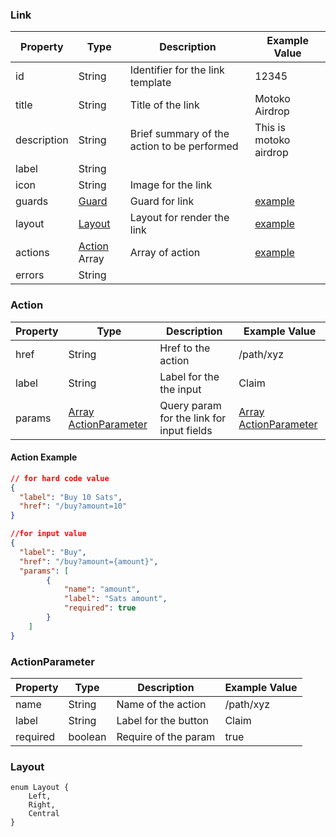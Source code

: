 ### Link

| Property    | Type                      | Description                                 | Example Value                       |
| ----------- | ------------------------- | ------------------------------------------- | ----------------------------------- |
| id          | String                    | Identifier for the link template            | 12345                               |
| title       | String                    | Title of the link                           | Motoko Airdrop                      |
| description | String                    | Brief summary of the action to be performed | This is motoko airdrop              |
| label       | String                    |                                             |                                     |
| icon        | String                    | Image for the link                          |                                     |
| guards      | [Guard](./guard/guard.md) | Guard for link                              | [example](./guard/guard.md#example) |
| layout      | [Layout](#layout)         | Layout for render the link                  | [example](#layout)                  |
| actions     | [Action](#action) Array   | Array of action                             | [example](#action-example)          |
| errors      | String                    |                                             |                                     |

### Action

| Property | Type                                      | Description                               | Example Value                             |
| -------- | ----------------------------------------- | ----------------------------------------- | ----------------------------------------- |
| href     | String                                    | Href to the action                        | /path/xyz                                 |
| label    | String                                    | Label for the the input                   | Claim                                     |
| params   | [Array ActionParameter](#actionparameter) | Query param for the link for input fields | [Array ActionParameter](#actionparameter) |

#### Action Example

```json
// for hard code value
{
  "label": "Buy 10 Sats",
  "href": "/buy?amount=10"
}

//for input value
{
  "label": "Buy",
  "href": "/buy?amount={amount}",
  "params": [
        {
            "name": "amount",
            "label": "Sats amount",
            "required": true
        }
    ]
}
```

### ActionParameter

| Property | Type    | Description          | Example Value |
| -------- | ------- | -------------------- | ------------- |
| name     | String  | Name of the action   | /path/xyz     |
| label    | String  | Label for the button | Claim         |
| required | boolean | Require of the param | true          |

### Layout

```TS
enum Layout {
    Left,
    Right,
    Central
}
```
